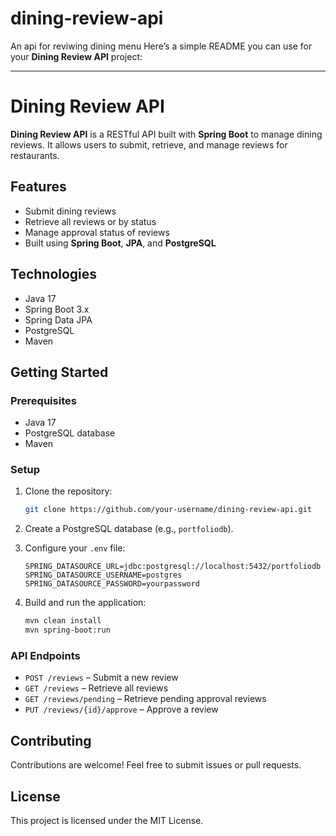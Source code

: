 # dining-review-api

An api for reviwing dining menu
Here’s a simple README you can use for your **Dining Review API** project:

---

# Dining Review API

**Dining Review API** is a RESTful API built with **Spring Boot** to manage dining reviews. It allows users to submit, retrieve, and manage reviews for restaurants.

## Features

- Submit dining reviews
- Retrieve all reviews or by status
- Manage approval status of reviews
- Built using **Spring Boot**, **JPA**, and **PostgreSQL**

## Technologies

- Java 17
- Spring Boot 3.x
- Spring Data JPA
- PostgreSQL
- Maven

## Getting Started

### Prerequisites

- Java 17
- PostgreSQL database
- Maven

### Setup

1. Clone the repository:

   ```bash
   git clone https://github.com/your-username/dining-review-api.git
   ```

2. Create a PostgreSQL database (e.g., `portfoliodb`).
3. Configure your `.env` file:

   ```env
   SPRING_DATASOURCE_URL=jdbc:postgresql://localhost:5432/portfoliodb
   SPRING_DATASOURCE_USERNAME=postgres
   SPRING_DATASOURCE_PASSWORD=yourpassword
   ```

4. Build and run the application:

   ```bash
   mvn clean install
   mvn spring-boot:run
   ```

### API Endpoints

- `POST /reviews` – Submit a new review
- `GET /reviews` – Retrieve all reviews
- `GET /reviews/pending` – Retrieve pending approval reviews
- `PUT /reviews/{id}/approve` – Approve a review

## Contributing

Contributions are welcome! Feel free to submit issues or pull requests.

## License

This project is licensed under the MIT License.
